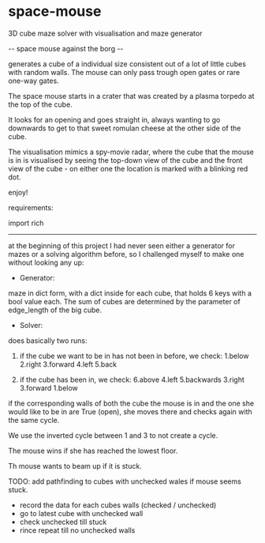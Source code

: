# space-mouse

3D cube maze solver with visualisation and maze generator

-- space mouse against the borg --

generates a cube of a individual size consistent out of a lot of little cubes with random walls.
The mouse can only pass trough open gates or rare one-way gates. 

The space mouse starts in a crater that was created by a plasma torpedo at the top of the cube.

It looks for an opening and goes straight in, always wanting to go downwards to get to that sweet romulan cheese
at the other side of the cube. 

The visualisation mimics a spy-movie radar, where the cube that the mouse is in is visualised by seeing 
the top-down view of the cube and the front view of the cube - on either one the location is marked with a blinking
red dot. 

enjoy!

requirements:

import rich

------------

at the beginning of this project I had never seen either a generator for mazes or a solving algorithm before,
so I challenged myself to make one without looking any up:

- Generator:
 
maze in dict form, with a dict inside for each cube, that holds 6 keys with a bool value each.
The sum of cubes are determined by the parameter of edge_length of the big cube.


- Solver:

does basically two runs:

1. if the cube we want to be in has not been in before, we check: 1.below 2.right 3.forward 4.left 5.back

2. if the cube has been in, we check: 6.above 4.left 5.backwards 3.right 3.forward 1.below

if the corresponding walls of both the cube the mouse is in and the one she would like to be in are True (open), she moves there and checks again with the same cycle.

We use the inverted cycle between 1 and 3 to not create a cycle.

The mouse wins if she has reached the lowest floor. 

Th mouse wants to beam up if it is stuck.

TODO: add pathfinding to cubes with unchecked wales if mouse seems stuck. 
- record the data for each cubes walls (checked / unchecked)
- go to latest cube with unchecked wall
- check unchecked till stuck
- rince repeat till no unchecked walls



